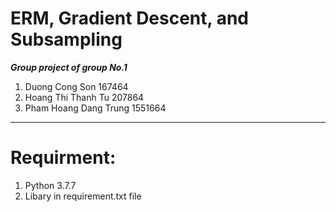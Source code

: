 # ERM, Gradient Descent, and Subsampling
***Group project of group No.1***
<br>
1. Duong Cong Son 167464  
2. Hoang Thi Thanh Tu 207864  
3. Pham Hoang Dang Trung 1551664  

---

# Requirment:
1. Python 3.7.7
2. Libary in requirement.txt file
